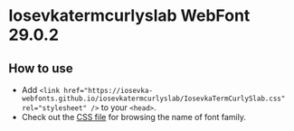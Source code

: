 # Iosevkatermcurlyslab WebFont 29.0.2

## How to use

- Add `<link href="https://iosevka-webfonts.github.io/iosevkatermcurlyslab/IosevkaTermCurlySlab.css" rel="stylesheet" />` to your `<head>`.
- Check out the [CSS file](./IosevkaTermCurlySlab.css) for browsing the name of font family.

